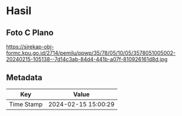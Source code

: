 # Hasil

## Foto C Plano

https://sirekap-obj-formc.kpu.go.id/2714/pemilu/ppwp/35/78/05/10/05/3578051005002-20240215-105138--7d14c3ab-84d4-441b-a07f-810926161d8d.jpg


## Metadata

| Key        | Value               |
| ---------- | ------------------- |
| Time Stamp | 2024-02-15 15:00:29 |



